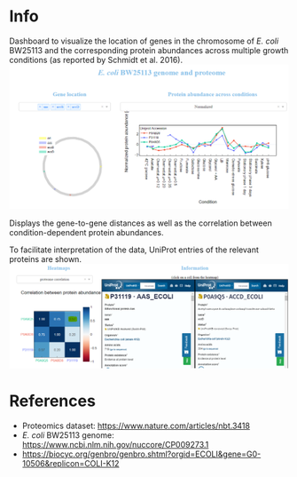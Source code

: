 # Info
Dashboard to visualize the location of genes in the chromosome of *E. coli* BW25113 and the corresponding protein abundances across multiple growth conditions (as reported by Schmidt et al. 2016).
![ex1](img/example1.png)


Displays the gene-to-gene distances as well as the correlation between condition-dependent protein abundances.

To facilitate interpretation of the data, UniProt entries of the relevant proteins are shown.
![ex2](img/example2.png)

# References
- Proteomics dataset: https://www.nature.com/articles/nbt.3418
- *E. coli* BW25113 genome: https://www.ncbi.nlm.nih.gov/nuccore/CP009273.1
- https://biocyc.org/genbro/genbro.shtml?orgid=ECOLI&gene=G0-10506&replicon=COLI-K12